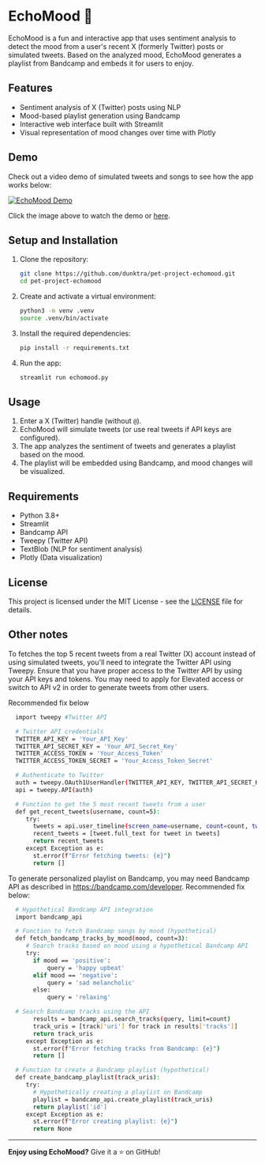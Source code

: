 # EchoMood 🎵

EchoMood is a fun and interactive app that uses sentiment analysis to detect the mood from a user's recent X (formerly Twitter) posts or simulated tweets. Based on the analyzed mood, EchoMood generates a playlist from Bandcamp and embeds it for users to enjoy.

## Features
- Sentiment analysis of X (Twitter) posts using NLP
- Mood-based playlist generation using Bandcamp
- Interactive web interface built with Streamlit
- Visual representation of mood changes over time with Plotly

## Demo

Check out a video demo of simulated tweets and songs to see how the app works below:

[![EchoMood Demo](https://img.youtube.com/vi/0-QGBGpeGfE/0.jpg)]([https://www.youtube.com/watch?v=0-QGBGpeGfE])

Click the image above to watch the demo or [here](https://www.youtube.com/watch?v=0-QGBGpeGfE).

## Setup and Installation

1. Clone the repository:

   ```bash
   git clone https://github.com/dunktra/pet-project-echomood.git
   cd pet-project-echomood
   ```

2. Create and activate a virtual environment:

   ```bash
   python3 -m venv .venv
   source .venv/bin/activate
   ```

3. Install the required dependencies:

   ```bash
   pip install -r requirements.txt
   ```

4. Run the app:

   ```bash
   streamlit run echomood.py
   ```

## Usage

1. Enter a X (Twitter) handle (without `@`).
2. EchoMood will simulate tweets (or use real tweets if API keys are configured).
3. The app analyzes the sentiment of tweets and generates a playlist based on the mood.
4. The playlist will be embedded using Bandcamp, and mood changes will be visualized.

## Requirements

- Python 3.8+
- Streamlit
- Bandcamp API
- Tweepy (Twitter API)
- TextBlob (NLP for sentiment analysis)
- Plotly (Data visualization)

## License

This project is licensed under the MIT License - see the [LICENSE](LICENSE) file for details.

## Other notes

To fetches the top 5 recent tweets from a real Twitter (X) account instead of using simulated tweets, you'll need to integrate the Twitter API using Tweepy. Ensure that you have proper access to the Twitter API by using your API keys and tokens. You may need to apply for Elevated access or switch to API v2 in order to generate tweets from other users.

Recommended fix below
 ```bash
   import tweepy #Twitter API

   # Twitter API credentials
   TWITTER_API_KEY = 'Your_API_Key'
   TWITTER_API_SECRET_KEY = 'Your_API_Secret_Key'
   TWITTER_ACCESS_TOKEN = 'Your_Access_Token'
   TWITTER_ACCESS_TOKEN_SECRET = 'Your_Access_Token_Secret'

   # Authenticate to Twitter
   auth = tweepy.OAuth1UserHandler(TWITTER_API_KEY, TWITTER_API_SECRET_KEY, TWITTER_ACCESS_TOKEN, TWITTER_ACCESS_TOKEN_SECRET)
   api = tweepy.API(auth)

   # Function to get the 5 most recent tweets from a user
   def get_recent_tweets(username, count=5):
      try:
        tweets = api.user_timeline(screen_name=username, count=count, tweet_mode='extended')
        recent_tweets = [tweet.full_text for tweet in tweets]
        return recent_tweets
      except Exception as e:
        st.error(f"Error fetching tweets: {e}")
        return []
 ```

To generate personalized playlist on Bandcamp, you may need Bandcamp API as described in https://bandcamp.com/developer. Recommended fix below:
 ```bash
   # Hypothetical Bandcamp API integration
   import bandcamp_api

   # Function to fetch Bandcamp songs by mood (hypothetical)
   def fetch_bandcamp_tracks_by_mood(mood, count=3):
      # Search tracks based on mood using a hypothetical Bandcamp API
      try:
        if mood == 'positive':
            query = 'happy upbeat'
        elif mood == 'negative':
            query = 'sad melancholic'
        else:
            query = 'relaxing'

   # Search Bandcamp tracks using the API
        results = bandcamp_api.search_tracks(query, limit=count)
        track_uris = [track['uri'] for track in results['tracks']]
        return track_uris
      except Exception as e:
        st.error(f"Error fetching tracks from Bandcamp: {e}")
        return []

   # Function to create a Bandcamp playlist (hypothetical)
   def create_bandcamp_playlist(track_uris):
      try:
        # Hypothetically creating a playlist on Bandcamp
        playlist = bandcamp_api.create_playlist(track_uris)
        return playlist['id']
      except Exception as e:
        st.error(f"Error creating playlist: {e}")
        return None
  ```

---
**Enjoy using EchoMood?** Give it a ⭐ on GitHub!
